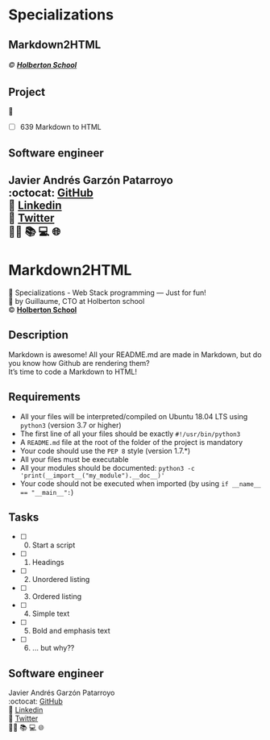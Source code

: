 # Specializations
## Markdown2HTML
###### :copyright: **[Holberton School](https://www.holbertonschool.com/)**

## Project
:open_file_folder:
* [ ] 639 Markdown to HTML

## Software engineer
Javier Andrés Garzón Patarroyo  
:octocat: [GitHub](https://github.com/javierandresgp/)  
:link: [Linkedin](https://www.linkedin.com/in/javierandresgp/)  
:link: [Twitter](https://twitter.com/javierandresgp0)  
:man_technologist: :books: :computer: :globe_with_meridians:
---
# Markdown2HTML
:open_file_folder: Specializations - Web Stack programming ― Just for fun!  
:bust_in_silhouette: by Guillaume, CTO at Holberton school  
:copyright: **[Holberton School](https://www.holbertonschool.com/)**

## Description
Markdown is awesome! All your README.md are made in Markdown, but do you know how Github are rendering them?  
It’s time to code a Markdown to HTML!

## Requirements
* All your files will be interpreted/compiled on Ubuntu 18.04 LTS using ```python3``` (version 3.7 or higher)
* The first line of all your files should be exactly ```#!/usr/bin/python3```
* A ```README.md``` file at the root of the folder of the project is mandatory
* Your code should use the ```PEP 8``` style (version 1.7.*)
* All your files must be executable
* All your modules should be documented: ```python3 -c 'print(__import__("my_module").__doc__)'```
* Your code should not be executed when imported (by using ```if __name__ == "__main__":```)

## Tasks
* [ ] 0. Start a script 
* [ ] 1. Headings
* [ ] 2. Unordered listing
* [ ] 3. Ordered listing
* [ ] 4. Simple text
* [ ] 5. Bold and emphasis text
* [ ] 6. ... but why??

## Software engineer
Javier Andrés Garzón Patarroyo  
:octocat: [GitHub](https://github.com/javierandresgp/)  
:link: [Linkedin](https://www.linkedin.com/in/javierandresgp/)  
:link: [Twitter](https://twitter.com/javierandresgp0)  
:man_technologist: :books: :computer: :globe_with_meridians:

